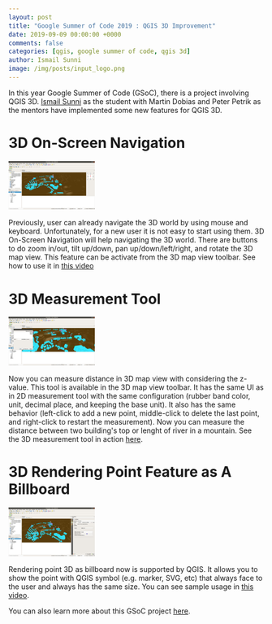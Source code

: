 ```yaml
---
layout: post
title: "Google Summer of Code 2019 : QGIS 3D Improvement"
date: 2019-09-09 00:00:00 +0000
comments: false
categories: [qgis, google summer of code, qgis 3d]
author: Ismail Sunni
image: /img/posts/input_logo.png
---
```

In this year Google Summer of Code (GSoC), there is a project involving QGIS 3D. <a href='https://ismailsunni.id'>Ismail Sunni</a> as the student with Martin Dobias and Peter Petrik as the mentors have implemented some new features for QGIS 3D.

<!-- more -->

# 3D On-Screen Navigation

<img alt='3D On-Screen Navigation' src='https://github.com/ismailsunni/GSoC-2019/raw/master/img/3d_on-screen_navigation.jpg' width="170" />

Previously, user can already navigate the 3D world by using mouse and keyboard. Unfortunately, for a new user it is not easy to start using them. 3D On-Screen Navigation will help navigating the 3D world. There are buttons to do zoom in/out, tilt up/down, pan up/down/left/right, and rotate the 3D map view. This feature can be activate from the 3D map view toolbar. See how to use it in <a href='https://www.youtube.com/watch?v=jp197BEymks'>this video</a>

# 3D Measurement Tool

<img alt='3D Measurement Tool' src='https://github.com/ismailsunni/GSoC-2019/raw/master/img/3d_measurement_tool.jpg' width="170" />

Now you can measure distance in 3D map view with considering the z-value. This tool is available in the 3D map view toolbar. It has the same UI as in 2D measurement tool with the same configuration (rubber band color, unit, decimal place, and keeping the base unit). It also has the same behavior (left-click to add a new point, middle-click to delete the last point, and right-click to restart the measurement). Now you can measure the distance between two building's top or lenght of river in a mountain. See the 3D measurement tool in action <a href='https://www.youtube.com/watch?v=gW0xu595HKA'>here</a>.

# 3D Rendering Point Feature as A Billboard

<img alt='3D Rendering Point Feature as A Billboard' src='https://github.com/ismailsunni/GSoC-2019/raw/master/img/3d_billboard_rendering_for_points.jpg' width="170" />

Rendering point 3D as billboard now is supported by QGIS. It allows you to show the point with QGIS symbol (e.g. marker, SVG, etc) that always face to the user and always has the same size. You can see sample usage in <a href='https://www.youtube.com/watch?v=_iCPqcXWxk0'>this video</a>.

You can also learn more about this GSoC project <a href='https://ismailsunni.github.io/GSoC-2019/'>here</a>.
